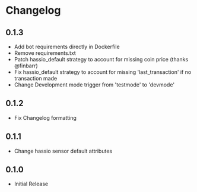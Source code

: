 # Changelog

## 0.1.3

- Add bot requirements directly in Dockerfile
- Remove requirements.txt
- Patch hassio_default strategy to account for missing coin price (thanks @finbarr)
- Fix hassio_default strategy to account for missing 'last_transaction' if no transaction made
- Change Development mode trigger from 'testmode' to 'devmode'

## 0.1.2

- Fix Changelog formatting

## 0.1.1

- Change hassio sensor default attributes

## 0.1.0

- Initial Release